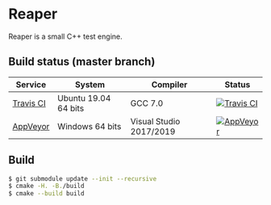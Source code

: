 # Reaper

Reaper is a small C++ test engine.

## Build status (master branch)

| Service | System | Compiler | Status |
| ------- | ------ | -------- | ------ |
| [Travis CI](https://travis-ci.org/Ryp/reaper)| Ubuntu 19.04 64 bits | GCC 7.0 | [![Travis CI](https://travis-ci.org/Ryp/reaper.svg?branch=master)](https://travis-ci.org/Ryp/reaper)
| [AppVeyor](https://ci.appveyor.com/project/Ryp/reaper)| Windows 64 bits | Visual Studio 2017/2019 | [![AppVeyor](https://ci.appveyor.com/api/projects/status/hfvvd697p8c6m2or/branch/master?svg=true)](https://ci.appveyor.com/project/Ryp/reaper)

## Build

```sh
$ git submodule update --init --recursive
$ cmake -H. -B./build
$ cmake --build build
```
